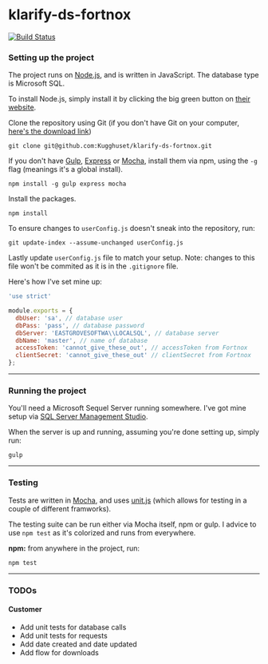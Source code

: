 # klarify-ds-fortnox 

[![Build Status](https://travis-ci.org/Kugghuset/klarify-ds-fortnox.svg)](https://travis-ci.org/Kugghuset/klarify-ds-fortnox)

### Setting up the project

The project runs on [Node.js](https://nodejs.org/en/), and is written in JavaScript. The database type is Microsoft SQL.

To install Node.js, simply install it by clicking the big green button on [their website](https://nodejs.org/en/).

Clone the repository using Git (if you don't have Git on your computer, [here's the download link](https://git-scm.com/download))

```
git clone git@github.com:Kugghuset/klarify-ds-fortnox.git
```

If you don't have [Gulp](http://gulpjs.com/), [Express](http://expressjs.com/) or [Mocha](http://mochajs.org/), install them via npm, using the `-g` flag (meanings it's a global install).

```
npm install -g gulp express mocha
```

Install the packages.

```
npm install
```

To ensure changes to `userConfig.js` doesn't sneak into the repository, run: 

```
git update-index --assume-unchanged userConfig.js
```

Lastly update `userConfig.js` file to match your setup.
Note: changes to this file won't be commited as it is in the `.gitignore` file.

Here's how I've set mine up:

```javascript
'use strict'

module.exports = {
  dbUser: 'sa', // database user
  dbPass: 'pass', // database password
  dbServer: 'EASTGROVESOFTWA\\LOCALSQL', // database server
  dbName: 'master', // name of database
  accessToken: 'cannot_give_these_out', // accessToken from Fortnox
  clientSecret: 'cannot_give_these_out' // clientSecret from Fortnox
};
```


---

### Running the project

You'll need a Microsoft Sequel Server running somewhere. I've got mine setup via [SQL Server Management Studio](https://msdn.microsoft.com/library/mt238290.aspx).

When the server is up and running, assuming you're done setting up, simply run:

```
gulp
```

---

### Testing

Tests are written in [Mocha](http://mochajs.org/), and uses [unit.js](http://unitjs.com/) (which allows for testing in a couple of different framworks).

The testing suite can be run either via Mocha itself, npm or gulp. I advice to use `npm test` as it's colorized and runs from everywhere.

**npm:** from anywhere in the project, run:
```
npm test
```

---

### TODOs

#### Customer

- Add unit tests for database calls
- Add unit tests for requests
- Add date created and date updated
- Add flow for downloads
